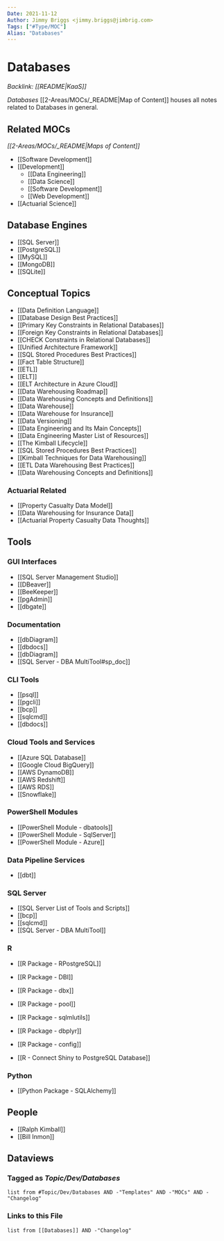 ```yaml
---
Date: 2021-11-12
Author: Jimmy Briggs <jimmy.briggs@jimbrig.com>
Tags: ["#Type/MOC"]
Alias: "Databases"
---
```


# Databases

*Backlink: [[README|KaaS]]*

*Databases* [[2-Areas/MOCs/_README|Map of Content]] houses all notes related to Databases in general.

## Related MOCs

*[[2-Areas/MOCs/_README|Maps of Content]]*

-   [[Software Development]]
-   [[Development]]
    -   [[Data Engineering]]
    -   [[Data Science]]
    -   [[Software Development]]
    -   [[Web Development]]
-   [[Actuarial Science]]

## Database Engines

-   [[SQL Server]]
-   [[PostgreSQL]]
-   [[MySQL]]
-   [[MongoDB]]
-   [[SQLite]]

## Conceptual Topics

-   [[Data Definition Language]]
-   [[Database Design Best Practices]]
-   [[Primary Key Constraints in Relational Databases]]
-   [[Foreign Key Constraints in Relational Databases]]
-   [[CHECK Constraints in Relational Databases]]
-   [[Unified Architecture Framework]]
-   [[SQL Stored Procedures Best Practices]]
-   [[Fact Table Structure]]
-   [[ETL]]
-   [[ELT]]
-   [[ELT Architecture in Azure Cloud]]
-   [[Data Warehousing Roadmap]]
-   [[Data Warehousing Concepts and Definitions]]
-   [[Data Warehouse]]
-   [[Data Warehouse for Insurance]]
-   [[Data Versioning]]
-   [[Data Engineering and Its Main Concepts]]
-   [[Data Engineering Master List of Resources]]
-   [[The Kimball Lifecycle]]
-   [[SQL Stored Procedures Best Practices]]
-   [[Kimball Techniques for Data Warehousing]]
-   [[ETL Data Warehousing Best Practices]]
-   [[Data Warehousing Concepts and Definitions]]

### Actuarial Related

-   [[Property Casualty Data Model]]
-   [[Data Warehousing for Insurance Data]]
-   [[Actuarial Property Casualty Data Thoughts]]

## Tools

### GUI Interfaces

-   [[SQL Server Management Studio]]
-   [[DBeaver]]
-   [[BeeKeeper]]
-   [[pgAdmin]]
-   [[dbgate]]

### Documentation

-   [[dbDiagram]]
-   [[dbdocs]]
-   [[dbDiagram]]
-   [[SQL Server - DBA MultiTool#sp_doc]]

### CLI Tools

- [[psql]]
- [[pgcli]]
- [[bcp]]
- [[sqlcmd]]
- [[dbdocs]]

### Cloud Tools and Services

-   [[Azure SQL Database]]
-   [[Google Cloud BigQuery]]
-   [[AWS DynamoDB]]
-   [[AWS Redshift]]
-   [[AWS RDS]]
-   [[Snowflake]]

### PowerShell Modules

- [[PowerShell Module - dbatools]]
- [[PowerShell Module - SqlServer]]
- [[PowerShell Module - Azure]]

### Data Pipeline Services

- [[dbt]]

### SQL Server

-   [[SQL Server List of Tools and Scripts]]
-   [[bcp]]
-   [[sqlcmd]]
-   [[SQL Server - DBA MultiTool]]

### R

-   [[R Package - RPostgreSQL]]
-   [[R Package - DBI]]
-   [[R Package - dbx]]
-   [[R Package - pool]]
-   [[R Package - sqlmlutils]]
-   [[R Package - dbplyr]]
-   [[R Package - config]]

-   [[R - Connect Shiny to PostgreSQL Database]]

### Python

-   [[Python Package - SQLAlchemy]]

## People

- [[Ralph Kimball]]
- [[Bill Inmon]]


## Dataviews

### Tagged as *Topic/Dev/Databases*

```dataview
list from #Topic/Dev/Databases AND -"Templates" AND -"MOCs" AND -"Changelog"
```

### Links to this File

```dataview
list from [[Databases]] AND -"Changelog"
```